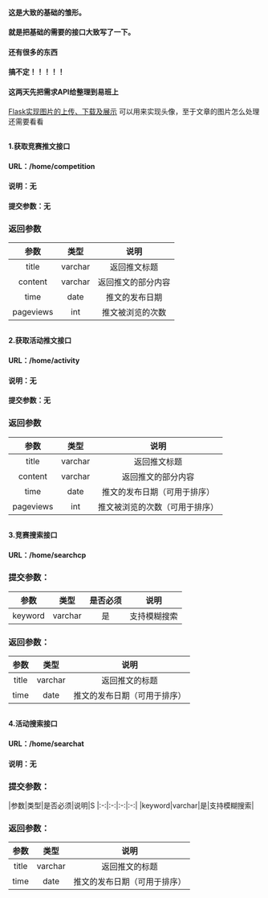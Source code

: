 #### 这是大致的基础的雏形。
#### 就是把基础的需要的接口大致写了一下。
#### 还有很多的东西
#### 搞不定！！！！！
#### 这两天先把需求API给整理到易班上

[Flask实现图片的上传、下载及展示](https://blog.csdn.net/weixin_36380516/article/details/80347192) 可以用来实现头像，至于文章的图片怎么处理还需要看看

## ##

#### 1.获取竞赛推文接口
#### URL：/home/competition
#### 说明：无
#### 提交参数：无
### 返回参数
|参数|类型|说明|
|:-:|:-:|:-:|
|title|varchar|返回推文标题|
|content|varchar|返回推文的部分内容|
|time|date|推文的发布日期|
|pageviews|int|推文被浏览的次数|


## ##

#### 2.获取活动推文接口
#### URL：/home/activity

#### 说明：无
#### 提交参数：无
### 返回参数
|参数|类型|说明|
|:-:|:-:|:-:|
|title|varchar|返回推文标题|
|content|varchar|返回推文的部分内容|
|time|date|推文的发布日期（可用于排序）|
|pageviews|int|推文被浏览的次数（可用于排序）|


## ## 

#### 3.竞赛搜索接口
#### URL：/home/searchcp
### 提交参数：
|参数|类型|是否必须|说明|
|:-:|:-:|:-:|:-:|
|keyword|varchar|是|支持模糊搜索|
### 返回参数：
|参数|类型|说明|
|:-:|:-:|:-:|
|title|varchar|返回推文的标题|
|time|date|推文的发布日期（可用于排序）|


## ## 

#### 4.活动搜索接口
#### URL：/home/searchat
#### 说明：无
### 提交参数：
|参数|类型|是否必须|说明|S
|:-:|:-:|:-:|:-:|
|keyword|varchar|是|支持模糊搜索|
### 返回参数：
|参数|类型|说明|
|:-:|:-:|:-:|
|title|varchar|返回推文的标题|
|time|date|推文的发布日期（可用于排序）|




